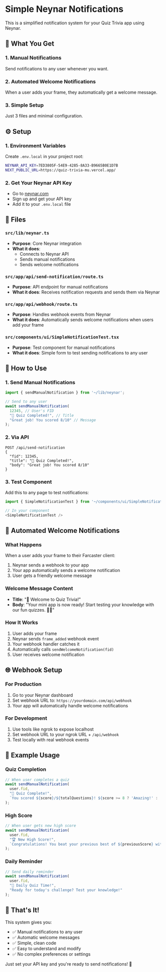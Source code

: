 # Simple Neynar Notifications

This is a simplified notification system for your Quiz Trivia app using Neynar.

## 🎯 What You Get

### 1. **Manual Notifications** 
Send notifications to any user whenever you want.

### 2. **Automated Welcome Notifications**
When a user adds your frame, they automatically get a welcome message.

### 3. **Simple Setup**
Just 3 files and minimal configuration.

## ⚙️ Setup

### 1. Environment Variables
Create `.env.local` in your project root:
```bash
NEYNAR_API_KEY=7ED3805F-54E9-4285-8A33-B9665B0E1D7B
NEXT_PUBLIC_URL=https://quiz-trivia-mu.vercel.app/
```

### 2. Get Your Neynar API Key
- Go to [neynar.com](https://neynar.com)
- Sign up and get your API key
- Add it to your `.env.local` file

## 📁 Files

### `src/lib/neynar.ts`
- **Purpose**: Core Neynar integration
- **What it does**: 
  - Connects to Neynar API
  - Sends manual notifications
  - Sends welcome notifications

### `src/app/api/send-notification/route.ts`
- **Purpose**: API endpoint for manual notifications
- **What it does**: Receives notification requests and sends them via Neynar

### `src/app/api/webhook/route.ts`
- **Purpose**: Handles webhook events from Neynar
- **What it does**: Automatically sends welcome notifications when users add your frame

### `src/components/ui/SimpleNotificationTest.tsx`
- **Purpose**: Test component for manual notifications
- **What it does**: Simple form to test sending notifications to any user

## 🚀 How to Use

### 1. **Send Manual Notifications**
```typescript
import { sendManualNotification } from '~/lib/neynar';

// Send to any user
await sendManualNotification(
  12345, // User's FID
  "🎉 Quiz Completed!", // Title
  "Great job! You scored 8/10" // Message
);
```

### 2. **Via API**
```http
POST /api/send-notification
{
  "fid": 12345,
  "title": "🎉 Quiz Completed!",
  "body": "Great job! You scored 8/10"
}
```

### 3. **Test Component**
Add this to any page to test notifications:
```typescript
import { SimpleNotificationTest } from '~/components/ui/SimpleNotificationTest';

// In your component
<SimpleNotificationTest />
```

## 🔔 Automated Welcome Notifications

### **What Happens**
When a user adds your frame to their Farcaster client:
1. Neynar sends a webhook to your app
2. Your app automatically sends a welcome notification
3. User gets a friendly welcome message

### **Welcome Message Content**
- **Title**: "🎉 Welcome to Quiz Trivia!"
- **Body**: "Your mini app is now ready! Start testing your knowledge with our fun quizzes. 🧠✨"

### **How It Works**
1. User adds your frame
2. Neynar sends `frame_added` webhook event
3. Your webhook handler catches it
4. Automatically calls `sendWelcomeNotification(fid)`
5. User receives welcome notification

## 🌐 Webhook Setup

### **For Production**
1. Go to your Neynar dashboard
2. Set webhook URL to: `https://yourdomain.com/api/webhook`
3. Your app will automatically handle welcome notifications

### **For Development**
1. Use tools like ngrok to expose localhost
2. Set webhook URL to your ngrok URL + `/api/webhook`
3. Test locally with real webhook events

## 📝 Example Usage

### **Quiz Completion**
```typescript
// When user completes a quiz
await sendManualNotification(
  user.fid,
  "🎯 Quiz Complete!",
  `You scored ${score}/${totalQuestions}! ${score >= 8 ? 'Amazing!' : 'Good job!'}`
);
```

### **High Score**
```typescript
// When user gets new high score
await sendManualNotification(
  user.fid,
  "🏆 New High Score!",
  `Congratulations! You beat your previous best of ${previousScore} with ${newScore}!`
);
```

### **Daily Reminder**
```typescript
// Send daily reminder
await sendManualNotification(
  user.fid,
  "🧠 Daily Quiz Time!",
  "Ready for today's challenge? Test your knowledge!"
);
```

## 🔧 That's It!

This system gives you:
- ✅ Manual notifications to any user
- ✅ Automatic welcome messages
- ✅ Simple, clean code
- ✅ Easy to understand and modify
- ✅ No complex preferences or settings

Just set your API key and you're ready to send notifications! 🚀
